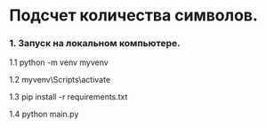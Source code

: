 # Подсчет количества символов.

### 1. Запуск на локальном компьютере.

1.1 python -m venv myvenv

1.2 myvenv\Scripts\activate

1.3 pip install -r requirements.txt

1.4 python main.py
